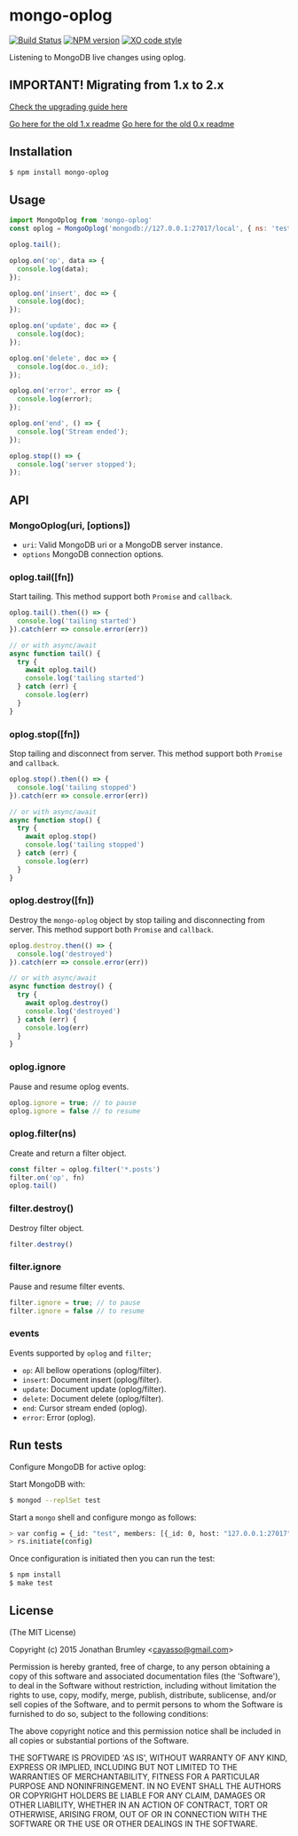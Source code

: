 # mongo-oplog

[![Build Status](https://img.shields.io/travis/cayasso/mongo-oplog/master.svg)](https://travis-ci.org/cayasso/mongo-oplog)
[![NPM version](https://img.shields.io/npm/v/mongo-oplog.svg)](https://www.npmjs.com/package/mongo-oplog)
[![XO code style](https://img.shields.io/badge/code_style-XO-5ed9c7.svg)](https://github.com/sindresorhus/xo)

Listening to MongoDB live changes using oplog.

## IMPORTANT! Migrating from 1.x to 2.x

[Check the upgrading guide here](https://github.com/cayasso/mongo-oplog/blob/develop/UPGRADE.md)

[Go here for the old 1.x readme](https://github.com/cayasso/mongo-oplog/tree/1.x)
[Go here for the old 0.x readme](https://github.com/cayasso/mongo-oplog/tree/0.x)

## Installation

``` bash
$ npm install mongo-oplog
```

## Usage

``` javascript
import MongoOplog from 'mongo-oplog'
const oplog = MongoOplog('mongodb://127.0.0.1:27017/local', { ns: 'test.posts' })

oplog.tail();

oplog.on('op', data => {
  console.log(data);
});

oplog.on('insert', doc => {
  console.log(doc);
});

oplog.on('update', doc => {
  console.log(doc);
});

oplog.on('delete', doc => {
  console.log(doc.o._id);
});

oplog.on('error', error => {
  console.log(error);
});

oplog.on('end', () => {
  console.log('Stream ended');
});

oplog.stop(() => {
  console.log('server stopped');
});
```

## API

### MongoOplog(uri, [options])

* `uri`: Valid MongoDB uri or a MongoDB server instance.
* `options` MongoDB connection options.

### oplog.tail([fn])

Start tailing.
This method support both `Promise` and `callback`.

```javascript
oplog.tail().then(() => {
  console.log('tailing started')
}).catch(err => console.error(err))

// or with async/await
async function tail() {
  try {
    await oplog.tail()
    console.log('tailing started')
  } catch (err) {
    console.log(err)
  }
}
```

### oplog.stop([fn])

Stop tailing and disconnect from server.
This method support both `Promise` and `callback`.

```javascript
oplog.stop().then(() => {
  console.log('tailing stopped')
}).catch(err => console.error(err))

// or with async/await
async function stop() {
  try {
    await oplog.stop()
    console.log('tailing stopped')
  } catch (err) {
    console.log(err)
  }
}
```

### oplog.destroy([fn])

Destroy the `mongo-oplog` object by stop tailing and disconnecting from server.
This method support both `Promise` and `callback`.

```javascript
oplog.destroy.then(() => {
  console.log('destroyed')
}).catch(err => console.error(err))

// or with async/await
async function destroy() {
  try {
    await oplog.destroy()
    console.log('destroyed')
  } catch (err) {
    console.log(err)
  }
}
```

### oplog.ignore

Pause and resume oplog events.

```javascript
oplog.ignore = true; // to pause
oplog.ignore = false // to resume
```

### oplog.filter(ns)

Create and return a filter object.

```javascript
const filter = oplog.filter('*.posts')
filter.on('op', fn)
oplog.tail()
```

### filter.destroy()

Destroy filter object.

```javascript
filter.destroy()
```

### filter.ignore

Pause and resume filter events.

```javascript
filter.ignore = true; // to pause
filter.ignore = false // to resume
```

### events

Events supported by `oplog` and `filter`;

* `op`: All bellow operations (oplog/filter).
* `insert`: Document insert (oplog/filter).
* `update`: Document update (oplog/filter).
* `delete`: Document delete (oplog/filter).
* `end`: Cursor stream ended (oplog).
* `error`: Error (oplog).

## Run tests

Configure MongoDB for active oplog:

Start MongoDB with:

``` bash
$ mongod --replSet test
```

Start a `mongo` shell and configure mongo as follows:

```bash
> var config = {_id: "test", members: [{_id: 0, host: "127.0.0.1:27017"}]}
> rs.initiate(config)
```

Once configuration is initiated then you can run the test:

``` bash
$ npm install
$ make test
```

## License

(The MIT License)

Copyright (c) 2015 Jonathan Brumley &lt;cayasso@gmail.com&gt;

Permission is hereby granted, free of charge, to any person obtaining
a copy of this software and associated documentation files (the
'Software'), to deal in the Software without restriction, including
without limitation the rights to use, copy, modify, merge, publish,
distribute, sublicense, and/or sell copies of the Software, and to
permit persons to whom the Software is furnished to do so, subject to
the following conditions:

The above copyright notice and this permission notice shall be
included in all copies or substantial portions of the Software.

THE SOFTWARE IS PROVIDED 'AS IS', WITHOUT WARRANTY OF ANY KIND,
EXPRESS OR IMPLIED, INCLUDING BUT NOT LIMITED TO THE WARRANTIES OF
MERCHANTABILITY, FITNESS FOR A PARTICULAR PURPOSE AND NONINFRINGEMENT.
IN NO EVENT SHALL THE AUTHORS OR COPYRIGHT HOLDERS BE LIABLE FOR ANY
CLAIM, DAMAGES OR OTHER LIABILITY, WHETHER IN AN ACTION OF CONTRACT,
TORT OR OTHERWISE, ARISING FROM, OUT OF OR IN CONNECTION WITH THE
SOFTWARE OR THE USE OR OTHER DEALINGS IN THE SOFTWARE.
